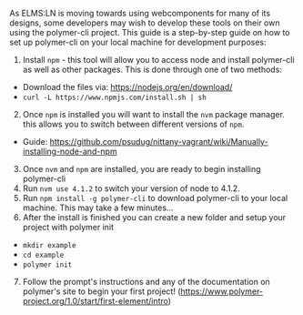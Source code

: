 As ELMS:LN is moving towards using webcomponents for many of its designs, some developers may wish to develop these tools on their own using the polymer-cli project. This guide is a step-by-step guide on how to set up polymer-cli on your local machine for development purposes: 

1.  Install `npm` - this tool will allow you to access node and install polymer-cli as well as other packages. This is done through one of two methods: 
- Download the files via: https://nodejs.org/en/download/
- `curl -L https://www.npmjs.com/install.sh | sh`
2. Once `npm` is installed you will want to install the `nvm` package manager. this allows you to switch between different versions of `npm`. 
- Guide: https://github.com/psudug/nittany-vagrant/wiki/Manually-installing-node-and-npm 
3. Once `nvm` and `npm` are installed, you are ready to begin installing polymer-cli
4. Run `nvm use 4.1.2` to switch your version of node to 4.1.2.
5. Run `npm install -g polymer-cli` to download polymer-cli to your local machine. This may take a few minutes...
6. After the install is finished you can create a new folder and setup your project with polymer init
- `mkdir example `
- `cd example`
- `polymer init`
7. Follow the prompt's instructions and any of the documentation on polymer's site to begin your first project! (https://www.polymer-project.org/1.0/start/first-element/intro)
